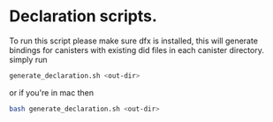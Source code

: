 # Declaration scripts. 

To run this script please make sure dfx is installed, this will generate bindings for canisters with existing did files in each canister directory.
simply run

```bash
generate_declaration.sh <out-dir>
```

or if you're in mac then

```bash
bash generate_declaration.sh <out-dir>
```
